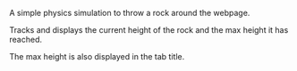 A simple physics simulation to throw a rock around the webpage.

Tracks and displays the current height of the rock and the max height it has reached.

The max height is also displayed in the tab title.
